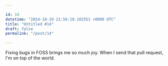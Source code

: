 ```yaml
---

id: 14
datetime: "2014-10-19 21:56:10.182551 +0000 UTC"
title: "Untitled #14"
draft: false
permalink: "/post/14"

---
```


Fixing bugs in FOSS brings me so much joy. When I send that pull request, I'm on top of the world.
